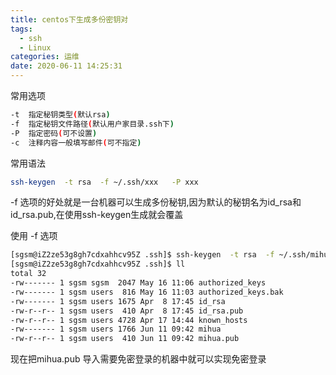 ```yaml
---
title: centos下生成多份密钥对
tags:
  - ssh
  - Linux
categories: 运维
date: 2020-06-11 14:25:31
---
```

常用选项
```bash
-t  指定秘钥类型(默认rsa)
-f  指定秘钥文件路径(默认用户家目录.ssh下)
-P  指定密码(可不设置)
-c  注释内容一般填写邮件(可不指定)
```

常用语法
```bash
ssh-keygen  -t rsa  -f ~/.ssh/xxx   -P xxx
```

-f 选项的好处就是一台机器可以生成多份秘钥,因为默认的秘钥名为id_rsa和id_rsa.pub,在使用ssh-keygen生成就会覆盖

使用 -f 选项
```bash
[sgsm@iZ2ze53g8gh7cdxahhcv95Z .ssh]$ ssh-keygen  -t rsa  -f ~/.ssh/mihua   -P xxx
[sgsm@iZ2ze53g8gh7cdxahhcv95Z .ssh]$ ll
total 32
-rw------- 1 sgsm sgsm  2047 May 16 11:06 authorized_keys
-rw------- 1 sgsm users  816 May 16 11:03 authorized_keys.bak
-rw------- 1 sgsm users 1675 Apr  8 17:45 id_rsa
-rw-r--r-- 1 sgsm users  410 Apr  8 17:45 id_rsa.pub
-rw-r--r-- 1 sgsm users 4728 Apr 17 14:44 known_hosts
-rw------- 1 sgsm users 1766 Jun 11 09:42 mihua
-rw-r--r-- 1 sgsm users  410 Jun 11 09:42 mihua.pub
```
现在把mihua.pub 导入需要免密登录的机器中就可以实现免密登录
